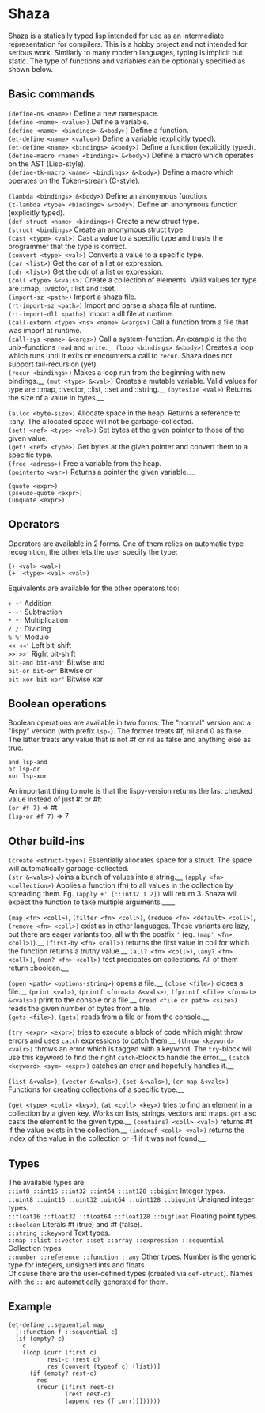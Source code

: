 # Shaza

Shaza is a statically typed lisp intended for use as an intermediate representation for compilers. This is a hobby project and not intended for serious work.
Similarly to many modern languages, typing is implicit but static. The type of functions and variables can be optionally specified as shown below.

## Basic commands

``(define-ns <name>)`` Define a new namespace.  
``(define <name> <value>)`` Define a variable.  
``(define <name> <bindings> &<body>)`` Define a function.  
``(et-define <name> <value>)`` Define a variable (explicitly typed).  
``(et-define <name> <bindings> &<body>)`` Define a function (explicitly typed).  
``(define-macro <name> <bindings> &<body>)`` Define a macro which operates on the AST (Lisp-style).  
``(define-tk-macro <name> <bindings> &<body>)`` Define a macro which operates on the Token-stream (C-style).  

``(lambda <bindings> &<body>)`` Define an anonymous function.  
``(t-lambda <type> <bindings> &<body>)`` Define an anonymous function (explicitly typed).  
``(def-struct <name> <bindings>)`` Create a new struct type.  
``(struct <bindings>`` Create an anonymous struct type.  
``(cast <type> <val>)`` Cast a value to a specific type and trusts the programmer that the type is correct.  
``(convert <type> <val>)`` Converts a value to a specific type.  
``(car <list>)`` Get the car of a list or expression.  
``(cdr <list>)`` Get the cdr of a list or expression.  
``(coll <type> &<vals>)`` Create a collection of elements. Valid values for type are ::map, ::vector, ::list and ::set.  
``(import-sz <path>)`` Import a shaza file.  
``(rt-import-sz <path>)`` Import and parse a shaza file at runtime.  
``(rt-import-dll <path>)`` Import a dll file at runtime.  
``(call-extern <type> <ns> <name> &<args>)`` Call a function from a file that was import at runtime.  
``(call-sys <name> &<args>)`` Call a system-function. An example is the the unix-functions ``read`` and ``write``.__
``(loop <bindings> &<body>)`` Creates a loop which runs until it exits or encounters a call to ``recur``. Shaza does not support tail-recursion (yet).  
``(recur <bindings>)`` Makes a loop run from the beginning with new bindings.__
``(mut <type> &<val>)`` Creates a mutable variable. Valid values for type are ::map, ::vector, ::list, ::set and ::string.__
``(bytesize <val>)`` Returns the size of a value in bytes.__

``(alloc <byte-size>)`` Allocate space in the heap. Returns a reference to ::any. The allocated space will not be garbage-collected.  
``(set! <ref> <type> <val>)`` Set bytes at the given pointer to those of the given value.  
``(get! <ref> <type>)`` Get bytes at the given pointer and convert them to a specific type.  
``(free <adress>)`` Free a variable from the heap.  
``(pointerto <var>)`` Returns a pointer the given variable.__

``(quote <expr>)``  
``(pseudo-quote <expr>)``  
``(unquote <expr>)``  

## Operators

Operators are available in 2 forms. One of them relies on automatic type recognition, the other lets the user specify the type:

``(+ <val> <val>)``  
``(+' <type> <val> <val>)``

Equivalents are available for the other operators too:  

``+ +'`` Addition  
``- -'`` Subtraction  
``* *'`` Multiplication  
``/ /'`` Dividing  
``% %'`` Modulo  
``<< <<'`` Left bit-shift  
``>> >>'`` Right bit-shift  
``bit-and bit-and'`` Bitwise and  
``bit-or bit-or'`` Bitwise or  
``bit-xor bit-xor'`` Bitwise xor  

## Boolean operations

Boolean operations are available in two forms: The "normal" version and a "lispy" version (with prefix ``lsp-``). The former treats #f, nil and 0 as false. The latter treats any value that is not #f or nil as false and anything else as true. 

``and lsp-and``  
``or lsp-or``  
``xor lsp-xor``  

An important thing to note is that the lispy-version returns the last checked value instead of just #t or #f:  
``(or #f 7)`` => #t  
``(lsp-or #f 7)`` => 7  

## Other build-ins

``(create <struct-type>)`` Essentially allocates space for a struct. The space will automatically garbage-collected.  
``(str &<vals>)`` Joins a bunch of values into a string.__
``(apply <fn> <collection>)`` Applies a function (fn) to all values in the collection by spreading them. Eg. ``(apply +' [::int32 1 2])`` will return 3. Shaza will expect the function to take multiple arguments.____

``(map <fn> <coll>)``, ``(filter <fn> <coll>)``, ``(reduce <fn> <default> <coll>)``, ``(remove <fn> <coll>)`` exist as in other languages. These variants are lazy, but there are eager variants too, all with the postfix ``'`` (eg. ``(map' <fn> <coll>)``).__
``(first-by <fn> <coll>)`` returns the first value in coll for which the function returns a truthy value.__
``(all? <fn> <coll>)``, ``(any? <fn> <coll>)``, ``(non? <fn> <coll>)`` test predicates on collections. All of them return ::boolean.__

``(open <path> <options-string>)`` opens a file.__
``(close <file>)`` closes a file.__
``(print <val>)``, ``(printf <format> &<vals>)``, ``(fprintf <file> <format> &<vals>)`` print to the console or a file.__
``(read <file or path> <size>)`` reads the given number of bytes from a file.  
``(gets <file>)``, ``(gets)`` reads from a file or from the console.__

``(try <expr> <expr>)`` tries to execute a block of code which might throw errors and uses ``catch`` expressions to catch them.__
``(throw <keyword> <valr>)`` throws an error which is tagged with a keyword. The ``try``-block will use this keyword to find the right ``catch``-block to handle the error.__
``(catch <keyword> <sym> <expr>)`` catches an error and hopefully handles it.__

``(list &<vals>)``, ``(vector &<vals>)``, ``(set &<vals>)``, ``(cr-map &<vals>)`` Functions for creating collections of a specific type.__

``(get <type> <coll> <key>)``, ``(at <coll> <key>)`` tries to find an element in a collection by a given key. Works on lists, strings, vectors and maps. ``get`` also casts the element to the given type.__
``(contains? <coll> <val>)`` returns #t if the value exists in the collection.__
``(indexof <coll> <val>)`` returns the index of the value in the collection or -1 if it was not found.__

## Types

The available types are:  
``::int8 ::int16 ::int32 ::int64 ::int128 ::bigint`` Integer types.  
``::uint8 ::uint16 ::uint32 :uint64 ::uint128 ::biguint`` Unsigned integer types.  
``::float16 ::float32 ::float64 ::float128 ::bigfloat`` Floating point types.  
``::boolean`` Literals #t (true) and #f (false).  
``::string ::keyword`` Text types.  
``::map ::list ::vector ::set ::array ::expression ::sequential`` Collection types  
``::number ::reference ::function ::any`` Other types. Number is the generic type for integers, unsigned ints and floats.  
Of cause there are the user-defined types (created via ``def-struct``). Names with the ``::`` are automatically generated for them.

## Example

```
(et-define ::sequential map
  [::function f ::sequential c]
  (if (empty? c)
    c
    (loop [curr (first c)
           rest-c (rest c)
           res (convert (typeof c) (list))]
      (if (empty? rest-c)
        res
        (recur [(first rest-c)
                (rest rest-c)
                (append res (f curr))])))))
```
